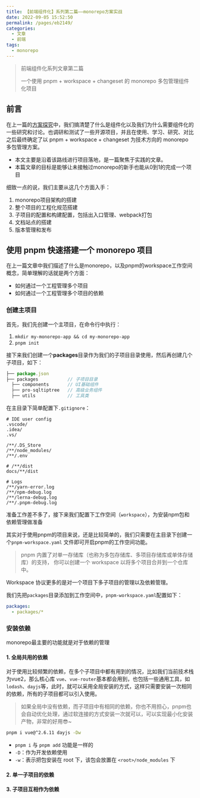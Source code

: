 ```yaml
---
title: 【前端组件化】系列第二篇——monorepo方案实战
date: 2022-09-05 15:52:50
permalink: /pages/eb2149/
categories:
  - 文章
  - 前端
tags:
  - monorepo
---
```


> 前端组件化系列文章第二篇
>
> 一个使用 pnpm + workspace + changeset 的 monorepo 多包管理组件化项目

<!-- more -->

## 前言

在上一篇的[方案探究](01.【前端组件化】系列第一篇.md)中，我们搞清楚了什么是组件化以及我们为什么需要组件化的一些研究和讨论。也调研和测试了一些开源项目，并且在使用、学习、研究、对比之后最终确定了以 pnpm + workspace + changeset 为技术方向的 monorepo 多包管理方案。

- 本文主要是沿着该路线进行项目落地，是一篇聚焦于实践的文章。
- 本篇文章的目标是能够让未接触过monorepo的新手也能从0到1的完成一个项目

细致一点的说，我们主要从这几个方面入手：

1. monorepo项目架构的搭建
2. 整个项目的工程化规范搭建
3. 子项目的配置和构建配置，包括出入口管理、webpack打包
4. 文档站点的搭建
5. 版本管理和发布

## 使用 pnpm 快速搭建一个 monorepo 项目

在上一篇文章中我们描述了什么是monorepo，以及pnpm的workspace工作空间概念，简单理解的话就是两个方面：

- 如何通过一个工程管理多个项目
- 如何通过一个工程管理多个项目的依赖

### 创建主项目

首先，我们先创建一个主项目，在命令行中执行：

1. `mkdir my-monorepo-app && cd my-monorepo-app`
2. `pnpm init`

接下来我们创建一个**packages**目录作为我们的子项目目录使用，然后再创建几个子项目，如下：

```js
├── package.json
├── packages           // 子项目目录
  ├── components       // UI基础组件
  ├── pro-sqltiptree   // 高级业务组件
  ├── utils            // 工具类
```

在主目录下简单配置下`.gitignore`：

```.gitignore
# IDE user config
.vscode/
.idea/
.vs/

/**/.DS_Store
/**/node_modules/
/**/.env

# /**/dist
docs/**/dist

# Logs
/**/yarn-error.log
/**/npm-debug.log
/**/lerna-debug.log
/**/.pnpm-debug.log
```

准备工作差不多了，接下来我们配置下工作空间（`workspace`），为安装npm包和依赖管理做准备

其实对于使用pnpm的项目来说，还是比较简单的，我们只需要在主目录下创建一个`pnpm-workspace.yaml` 文件即可开启pnpm的工作空间功能。

> pnpm 内置了对单一存储库（也称为多包存储库、多项目存储库或单体存储库）的支持， 你可以创建一个 workspace 以将多个项目合并到一个仓库中。

Workspace 协议更多的是对一个项目下多子项目的管理以及依赖管理。

我们先把`packages`目录添加到工作空间中，`pnpm-workspace.yaml`配置如下：

```yml
packages:
  - packages/*
```

### 安装依赖

monorepo最主要的功能就是对于依赖的管理

#### 1. 全局共用的依赖

对于使用比较频繁的依赖，在多个子项目中都有用到的情况，比如我们当前技术栈为vue2，那么核心库 `vue`、`vue-router`基本都会用到，也包括一些通用工具，如 `lodash`、`dayjs`等，此时，就可以采用全局安装的方式，这样只需要安装一次相同的依赖，所有的子项目都可以引入使用。

> 如果全局中没有依赖，而子项目中有相同的依赖，你也不用担心，pnpm也会自动优化处理，通过软连接的方式安装一次就可以，可以实现最小化安装产物，非常的好用😎~

```bash
pnpm i vue@^2.6.11 dayjs -Dw
```

- `pnpm i` 与 `pnpm add` 功能是一样的
- `-D`：作为开发依赖使用
- `-w`：表示把包安装在 root 下，该包会放置在 `<root>/node_modules` 下

#### 2. 单一子项目的依赖

#### 3. 子项目互相作为依赖
